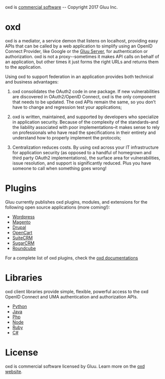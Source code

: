 oxd is [commercial software](./LICENSE) -- Copyright 2017 Gluu Inc.

# oxd

oxd is a mediator, a service demon that listens on localhost, providing easy APIs that can be called by a web application to simplify using an OpenID Connect Provider, like Google or the [Gluu Server](http://gluu.org/docs), for authentication or authorization. oxd is not a proxy--sometimes it makes API calls on behalf of an application, but other times it just forms the right URLs and returns them to the application.

Using oxd to support federation in an application provides both technical and business advantages:

1. oxd consolidates the OAuth2 code in one package. If new vulnerabilities are discovered in OAuth2/OpenID Connect, oxd is the only component that needs to be updated. The oxd APIs remain the same, so you don’t have to change and regression test your applications;

2. oxd is written, maintained, and supported by developers who specialize in application security. Because of the complexity of the standards–and the liability associated with poor implementations–it makes sense to rely on professionals who have read the specifications in their entirety and understand how to properly implement the protocols;

3. Centralization reduces costs. By using oxd across your IT infrastructure for application security (as opposed to a handful of homegrown and third party OAuth2 implementations), the surface area for vulnerabilities, issue resolution, and support is significantly reduced. Plus you have someone to call when something goes wrong!

# Plugins

Gluu currently publishes oxd plugins, modules, and extensions for the following open source applications (more coming!):
- [Wordpress](https://oxd.gluu.org/docs/plugin/wordpress/)
- [Magento](https://oxd.gluu.org/docs/plugin/magento/)
- [Drupal](https://oxd.gluu.org/docs/plugin/drupal/)
- [OpenCart](https://oxd.gluu.org/docs/plugin/opencart/)
- [SuiteCRM](https://oxd.gluu.org/docs/plugin/suitecrm/)
- [SugarCRM](https://oxd.gluu.org/docs/plugin/sugarcrm/)
- [Roundcube](https://oxd.gluu.org/docs/plugin/roundcube/)

For a complete list of oxd plugins, check the [oxd documentations](http://oxd.gluu.org/docs)

# Libraries
oxd client libraries provide simple, flexible, powerful access to the oxd OpenID Connect and UMA authentication and authorization APIs.
- [Python](https://oxd.gluu.org/docs/libraries/python/index.md)
- [Java](https://oxd.gluu.org/docs/libraries/java/index.md)
- [Php](https://oxd.gluu.org/docs/libraries/php/index.md)
- [Node](https://oxd.gluu.org/docs/libraries/node/index.md)
- [Ruby](https://oxd.gluu.org/docs/libraries/rube/index.md)
- [C#](https://oxd.gluu.org/docs/libraries/csharp/index.md)

# License
oxd is commercial software licensed by Gluu. Learn more on the [oxd website](https://oxd.gluu.org).

